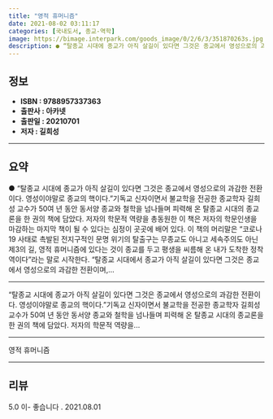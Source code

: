 ```yaml
---
title: "영적 휴머니즘"
date: 2021-08-02 03:11:17
categories: [국내도서, 종교-역학]
image: https://bimage.interpark.com/goods_image/0/2/6/3/351870263s.jpg
description: ● “탈종교 시대에 종교가 아직 살길이 있다면 그것은 종교에서 영성으로의 과감한 전환이다. 영성이야말로 종교의 핵이다.”기독교 신자이면서 불교학을 전공한 종교학자 길희성 교수가 50여 년 동안 동서양 종교와 철학을 넘나들며 피력해 온 탈종교 시대의 종교론을 한 권의 책에 담았다. 저자
---
```


## **정보**

- **ISBN : 9788957337363**
- **출판사 : 아카넷**
- **출판일 : 20210701**
- **저자 : 길희성**

------



## **요약**

●  “탈종교 시대에 종교가 아직 살길이 있다면 그것은 종교에서 영성으로의 과감한 전환이다. 영성이야말로 종교의 핵이다.”기독교 신자이면서 불교학을 전공한 종교학자 길희성 교수가 50여 년 동안 동서양 종교와 철학을 넘나들며 피력해 온 탈종교 시대의 종교론을 한 권의 책에 담았다. 저자의 학문적 역량을 총동원한 이 책은 저자의 학문인생을 마감하는 마지막 책이 될 수 있다는 심정이 곳곳에 배어 있다. 이 책의 머리말은 “코로나19 사태로 촉발된 전지구적인 문명 위기의 탈출구는 무종교도 아니고 세속주의도 아닌 제3의 길, 영적 휴머니즘에 있다는 것이 종교를 두고 평생을 씨름해 온 내가 도착한 정착역이다”라는 말로 시작한다.  “탈종교 시대에서 종교가 아직 살길이 있다면 그것은 종교에서 영성으로의 과감한 전환이며,...

------

“탈종교 시대에 종교가 아직 살길이 있다면 그것은 종교에서 영성으로의
과감한 전환이다. 영성이야말로 종교의 핵이다.”기독교 신자이면서 불교학을 전공한 종교학자 길희성 교수가 50여 년 동안 동서양 종교와 철학을 넘나들며 피력해 온 탈종교 시대의 종교론을 한 권의 책에 담았다. 저자의 학문적 역량을... 

------


영적 휴머니즘 

------


## **리뷰** 

5.0 이- 좋습니다 . 2021.08.01 <br/>
